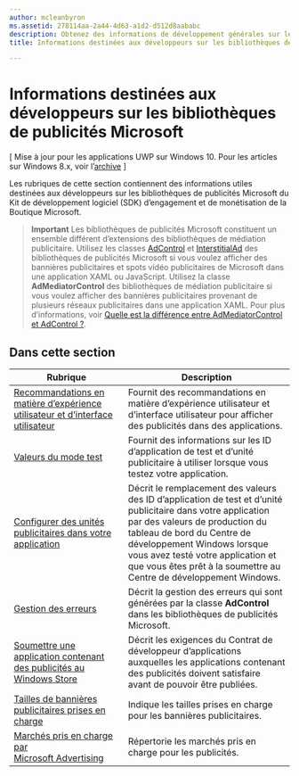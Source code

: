 ```yaml
---
author: mcleanbyron
ms.assetid: 278114aa-2a44-4d63-a1d2-d512d8aababc
description: Obtenez des informations de développement générales sur les bibliothèques de publicités Microsoft du Kit de développement logiciel (SDK) d’engagement et de monétisation de la Boutique Microsoft.
title: Informations destinées aux développeurs sur les bibliothèques de publicités Microsoft

---
```


# Informations destinées aux développeurs sur les bibliothèques de publicités Microsoft


\[ Mise à jour pour les applications UWP sur Windows 10. Pour les articles sur Windows 8.x, voir l’[archive](http://go.microsoft.com/fwlink/p/?linkid=619132) \]

Les rubriques de cette section contiennent des informations utiles destinées aux développeurs sur les bibliothèques de publicités Microsoft du Kit de développement logiciel (SDK) d’engagement et de monétisation de la Boutique Microsoft.

  > **Important** Les bibliothèques de publicités Microsoft constituent un ensemble différent d’extensions des bibliothèques de médiation publicitaire. Utilisez les classes [AdControl](https://msdn.microsoft.com/library/windows/apps/microsoft.advertising.winrt.ui.adcontrol.aspx) et [InterstitialAd](https://msdn.microsoft.com/library/windows/apps/microsoft.advertising.winrt.ui.interstitialad.aspx) des bibliothèques de publicités Microsoft si vous voulez afficher des bannières publicitaires et spots vidéo publicitaires de Microsoft dans une application XAML ou JavaScript. Utilisez la classe **AdMediatorControl** des bibliothèques de médiation publicitaire si vous voulez afficher des bannières publicitaires provenant de plusieurs réseaux publicitaires dans une application XAML. Pour plus d’informations, voir [Quelle est la différence entre AdMediatorControl et AdControl ?](what-is-the-difference-admediatorcontrol-or-adcontrol.md).

## Dans cette section

| Rubrique                                                                                                       | Description                 |
|-------------------------------------------------------------------------------------------------------------|-----------------------------|
| [Recommandations en matière d’expérience utilisateur et d’interface utilisateur](ui-and-user-experience-guidelines.md) |  Fournit des recommandations en matière d’expérience utilisateur et d’interface utilisateur pour afficher des publicités dans des applications.  |
| [Valeurs du mode test](test-mode-values.md)        |  Fournit des informations sur les ID d’application de test et d’unité publicitaire à utiliser lorsque vous testez votre application.   |
| [Configurer des unités publicitaires dans votre application](set-up-ad-units-in-your-app.md)      | Décrit le remplacement des valeurs des ID d’application de test et d’unité publicitaire dans votre application par des valeurs de production du tableau de bord du Centre de développement Windows lorsque vous avez testé votre application et que vous êtes prêt à la soumettre au Centre de développement Windows.   |
| [Gestion des erreurs](error-handling-with-advertising-libraries.md)                                    |  Décrit la gestion des erreurs qui sont générées par la classe **AdControl** dans les bibliothèques de publicités Microsoft.   |
| [Soumettre une application contenant des publicités au Windows Store](submit-an-app-with-ads-to-the-windows-store.md)                                    |  Décrit les exigences du Contrat de développeur d’applications auxquelles les applications contenant des publicités doivent satisfaire avant de pouvoir être publiées.   |
| [Tailles de bannières publicitaires prises en charge](supported-ad-sizes-for-banner-ads.md)                                    |  Indique les tailles prises en charge pour les bannières publicitaires.   |
| [Marchés pris en charge par Microsoft Advertising](supported-markets-for-microsoft-advertising.md)                                    |  Répertorie les marchés pris en charge pour les publicités.   |



 

 


<!--HONumber=May16_HO2-->


